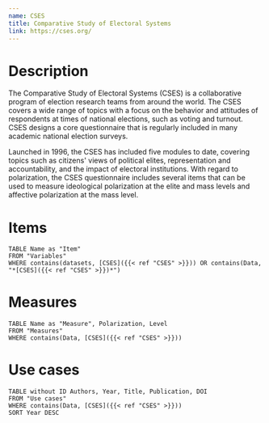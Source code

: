 ```yaml
---
name: CSES
title: Comparative Study of Electoral Systems
link: https://cses.org/
---
```

# Description

The Comparative Study of Electoral Systems (CSES) is a collaborative program of election research teams from around the world. The CSES covers a wide range of topics with a focus on the behavior and attitudes of respondents at times of national elections, such as voting and turnout. CSES designs a core questionnaire that is regularly included in many academic national election surveys. 

Launched in 1996, the CSES has included five modules to date, covering topics such as citizens' views of political elites, representation and accountability, and the impact of electoral institutions. With regard to polarization, the CSES questionnaire includes several items that can be used to measure ideological polarization at the elite and mass levels and affective polarization at the mass level.

# Items
```dataview
TABLE Name as "Item"
FROM "Variables"
WHERE contains(datasets, [CSES]({{< ref "CSES" >}})) OR contains(Data, "*[CSES]({{< ref "CSES" >}})*")
```
# Measures
```dataview
TABLE Name as "Measure", Polarization, Level
FROM "Measures"
WHERE contains(Data, [CSES]({{< ref "CSES" >}}))
```
# Use cases
```dataview
TABLE without ID Authors, Year, Title, Publication, DOI
FROM "Use cases"
WHERE contains(Data, [CSES]({{< ref "CSES" >}}))
SORT Year DESC
```

